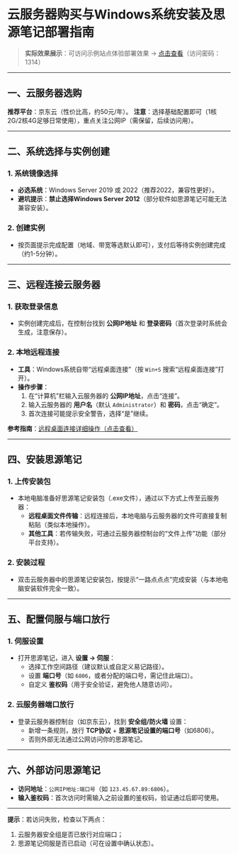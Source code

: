 # 云服务器购买与Windows系统安装及思源笔记部署指南

> **实际效果展示**：可访问示例站点体验部署效果 → [点击查看](http://117.72.64.20:50863/)（访问密码：1314）

---

## 一、云服务器选购
**推荐平台**：京东云（性价比高，约50元/年）。
**注意**：选择基础配置即可（1核2G/2核4G足够日常使用），重点关注公网IP（需保留，后续访问用）。

---

## 二、系统选择与实例创建
### 1. 系统镜像选择
- **必选系统**：Windows Server 2019 或 2022（推荐2022，兼容性更好）。
- **避坑提示**：**禁止选择Windows Server 2012**（部分软件如思源笔记可能无法兼容安装）。

### 2. 创建实例
- 按页面提示完成配置（地域、带宽等选默认即可），支付后等待实例创建完成（约1-5分钟）。

---

## 三、远程连接云服务器
### 1. 获取登录信息
- 实例创建完成后，在控制台找到 **公网IP地址** 和 **登录密码**（首次登录时系统会生成，注意保存）。

### 2. 本地远程连接
- **工具**：Windows系统自带“远程桌面连接”（按 `Win+S` 搜索“远程桌面连接”打开）。
- **操作步骤**：
  1. 在“计算机”栏输入云服务器的 **公网IP地址**，点击“连接”。
  2. 输入云服务器的 **用户名**（默认 `Administrator`）和 **密码**，点击“确定”。
  3. 首次连接可能提示安全警告，选择“是”继续。

**参考指南**：[远程桌面连接详细操作（点击查看）](https://developer.aliyun.com/article/765270)

---

## 四、安装思源笔记
### 1. 上传安装包
- 本地电脑准备好思源笔记安装包（.exe文件），通过以下方式上传至云服务器：
  - **远程桌面文件传输**：远程连接后，本地电脑与云服务器的文件可直接复制粘贴（类似本地操作）。
  - **其他工具**：若传输失败，可通过云服务器控制台的“文件上传”功能（部分平台支持）。

### 2. 安装过程
- 双击云服务器中的思源笔记安装包，按提示“一路点点点”完成安装（与本地电脑安装软件完全一致）。

---

## 五、配置伺服与端口放行
### 1. 伺服设置
- 打开思源笔记，进入 **设置 → 伺服**：
  - 选择工作空间路径（建议默认或自定义易记路径）。
  - 设置 **端口号**（如 `6806`，或者分配的端口号，需记住此端口）。
  - 自定义 **鉴权码**（用于安全验证，避免他人随意访问）。

### 2. 云服务器端口放行
- 登录云服务器控制台（如京东云），找到 **安全组/防火墙** 设置：
  - 新增一条规则，放行 **TCP协议** + **思源笔记设置的端口号**（如6806）。
  - 否则外部无法通过公网访问你的思源笔记。

---

## 六、外部访问思源笔记
- **访问地址**：`公网IP地址:端口号`（如 `123.45.67.89:6806`）。
- **输入鉴权码**：首次访问时需输入之前设置的鉴权码，验证通过后即可使用。

---

**提示**：若访问失败，检查以下两点：
1. 云服务器安全组是否已放行对应端口；
2. 思源笔记伺服是否已启动（可在设置中确认状态）。
